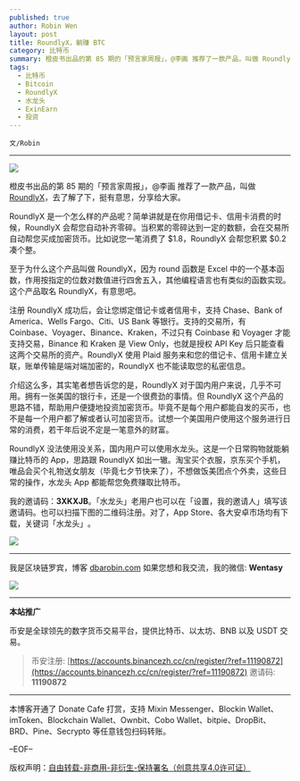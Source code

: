 ```yaml
---
published: true
author: Robin Wen
layout: post
title: RoundlyX，躺赚 BTC
category: 比特币
summary: 橙皮书出品的第 85 期的「预言家周报」，@李画 推荐了一款产品，叫做 RoundlyX，去了解了下，挺有意思，分享给大家。RoundlyX 是一个怎么样的产品呢？简单讲就是在你用借记卡、信用卡消费的时候，RoundlyX 会帮您自动补齐零碎。当积累的零碎达到一定的数额，会在交易所自动帮您买成加密货币。比如说您一笔消费了 $1.8，RoundlyX 会帮您积累 $0.2 凑个整。RoundlyX 没法使用没关系，国内用户可以使用水龙头。这是一个日常购物就能躺赚比特币的 App，思路跟 RoundlyX 如出一辙。
tags:
  - 比特币
  - Bitcoin
  - RoundlyX
  - 水龙头
  - ExinEarn
  - 投资
---
```


`文/Robin`

***

![](https://cdn.dbarobin.com/qzubyit.png)

橙皮书出品的第 85 期的「预言家周报」，@李画 推荐了一款产品，叫做 [RoundlyX](https://www.roundlyx.com/)，去了解了下，挺有意思，分享给大家。

RoundlyX 是一个怎么样的产品呢？简单讲就是在你用借记卡、信用卡消费的时候，RoundlyX 会帮您自动补齐零碎。当积累的零碎达到一定的数额，会在交易所自动帮您买成加密货币。比如说您一笔消费了 $1.8，RoundlyX 会帮您积累 $0.2 凑个整。

至于为什么这个产品叫做 RoundlyX，因为 round 函数是 Excel 中的一个基本函数，作用按指定的位数对数值进行四舍五入，其他编程语言也有类似的函数实现。这个产品取名 RoundlyX，有意思吧。

注册 RoundlyX 成功后，会让您绑定借记卡或者信用卡，支持 Chase、Bank of America、Wells Fargo、Citi、US Bank 等银行。支持的交易所，有 Coinbase、Voyager、Binance、Kraken，不过只有 Coinbase 和 Voyager 才能支持交易，Binance 和 Kraken 是 View Only，也就是授权 API Key 后只能查看这两个交易所的资产。RoundlyX 使用 Plaid 服务来和您的借记卡、信用卡建立关联，账单传输是端对端加密的，RoundlyX 也不能读取您的私密信息。

介绍这么多，其实笔者想告诉您的是，RoundlyX 对于国内用户来说，几乎不可用。拥有一张美国的银行卡，还是一个很费劲的事情。但 RoundlyX 这个产品的思路不错，帮助用户便捷地投资加密货币。毕竟不是每个用户都能自发的买币，也不是每一个用户都了解或者认可加密货币。试想一个美国用户使用这个服务进行日常的消费，若干年后说不定是一笔意外的财富。

RoundlyX 没法使用没关系，国内用户可以使用水龙头。这是一个日常购物就能躺赚比特币的 App，思路跟 RoundlyX 如出一辙。淘宝买个衣服，京东买个手机，唯品会买个礼物送女朋友（毕竟七夕节快来了），不想做饭美团点个外卖，这些日常的操作，水龙头 App 都能帮您免费赚取比特币。

我的邀请码：**3XKXJB**。「水龙头」老用户也可以在「设置，我的邀请人」填写该邀请码。​也可以扫描​下图的二维码注册。​对了，App Store、各大安卓市场均有下载，关键词「水龙头」​。​

![](https://cdn.dbarobin.com/kwdjijt.png)

***

我是区块链罗宾，博客 [dbarobin.com](https://dbarobin.com/)
如果您想和我交流，我的微信: **Wentasy**

![](https://cdn.dbarobin.com/v4yywe2.png)

***

**本站推广**

币安是全球领先的数字货币交易平台，提供比特币、以太坊、BNB 以及 USDT 交易。

> 币安注册: [https://accounts.binancezh.cc/cn/register/?ref=11190872](https://accounts.binancezh.cc/cn/register/?ref=11190872)
> 邀请码: **11190872**

***

本博客开通了 Donate Cafe 打赏，支持 Mixin Messenger、Blockin Wallet、imToken、Blockchain Wallet、Ownbit、Cobo Wallet、bitpie、DropBit、BRD、Pine、Secrypto 等任意钱包扫码转账。

<center>
    <div class="--donate-button"
         data-button-id="f8b9df0d-af9a-460d-8258-d3f435445075"
    ></div>
</center>

–EOF–

版权声明：[自由转载-非商用-非衍生-保持署名（创意共享4.0许可证）](http://creativecommons.org/licenses/by-nc-nd/4.0/deed.zh)